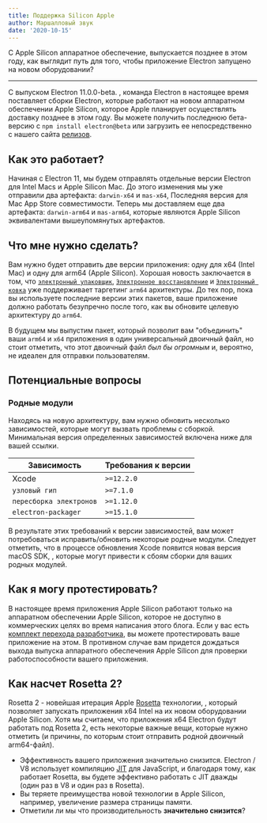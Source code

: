 ```yaml
---
title: Поддержка Silicon Apple
author: Маршалловый звук
date: '2020-10-15'
---
```


С Apple Silicon аппаратное обеспечение, выпускается позднее в этом году, как выглядит путь для того, чтобы приложение Electron запущено на новом оборудовании?

---

С выпуском Electron 11.0.0-beta. , команда Electron в настоящее время поставляет сборки Electron, которые работают на новом аппаратном обеспечении Apple Silicon, которое Apple планирует осуществлять доставку позднее в этом году. Вы можете получить последнюю бета-версию с `npm install electron@beta` или загрузить ее непосредственно с нашего сайта [релизов](https://electronjs.org/releases/stable).

## Как это работает?

Начиная с Electron 11, мы будем отправлять отдельные версии Electron для Intel Macs и Apple Silicon Mac. До этого изменения мы уже отправили два артефакта: `darwin-x64` и `mas-x64`, Последняя версия для Mac App Store совместимости. Теперь мы доставляем еще два артефакта: `darwin-arm64` и `mas-arm64`, которые являются Apple Silicon эквивалентами вышеупомянутых артефактов.

## Что мне нужно сделать?

Вам нужно будет отправить две версии приложения: одну для x64 (Intel Mac) и одну для arm64 (Apple Silicon). Хорошая новость заключается в том, что [`электронный упаковщик`](https://github.com/electron/electron-packager/), [`Электронное восстановление`](https://github.com/electron/electron-rebuild/) и [`Электронный ковка`](https://github.com/electron-userland/electron-forge/) уже поддерживает таргетинг `arm64` архитектуры. До тех пор, пока вы используете последние версии этих пакетов, ваше приложение должно работать безупречно после того, как вы обновите целевую архитектуру до `arm64`.

В будущем мы выпустим пакет, который позволит вам "объединить" ваши `arm64` и `x64` приложения в один универсальный двоичный файл, но стоит отметить, что этот двоичный файл _был бы огромным_ и, вероятно, не идеален для отправки пользователям.

## Потенциальные вопросы

### Родные модули

Находясь на новую архитектуру, вам нужно обновить несколько зависимостей, которые могут вызвать проблемы с сборкой. Минимальная версия определенных зависимостей включена ниже для вашей ссылки.

| Зависимость             | Требования к версии |
| ----------------------- | ------------------- |
| Xcode                   | `>=12.2.0`       |
| `узловый гип`           | `>=7.1.0`        |
| `пересборка электронов` | `>=1.12.0`       |
| `electron-packager`     | `>=15.1.0`       |

В результате этих требований к версии зависимостей, вам может потребоваться исправить/обновить некоторые родные модули.  Следует отметить, что в процессе обновления Xcode появится новая версия macOS SDK, , которые могут привести к сбоям сборки для ваших родных модулей.


## Как я могу протестировать?

В настоящее время приложения Apple Silicon работают только на аппаратном обеспечении Apple Silicon, которое не доступно в коммерческих целях во время написания этого блога. Если у вас есть [комплект перехода разработчика](https://developer.apple.com/programs/universal/), вы можете протестировать ваше приложение на этом. В противном случае вам придется дождаться выхода выпуска аппаратного обеспечения Apple Silicon для проверки работоспособности вашего приложения.

## Как насчет Rosetta 2?

Rosetta 2 - новейшая итерация Apple [Rosetta](https://en.wikipedia.org/wiki/Rosetta_(software)) технологии, , который позволяет запускать приложения x64 Intel на их новом оборудовании Apple Silicon. Хотя мы считаем, что приложения x64 Electron будут работать под Rosetta 2, есть некоторые важные вещи, которые нужно отметить (и причины, по которым стоит отправить родной двоичный arm64-файл).

* Эффективность вашего приложения значительно снизится. Electron / V8 использует компиляцию [JIT](https://en.wikipedia.org/wiki/Just-in-time_compilation) для JavaScript, и благодаря тому, как работает Rosetta, вы будете эффективно работать с JIT дважды (один раз в V8 и один раз в Rosetta).
* Вы теряете преимущества новой технологии в Apple Silicon, например, увеличение размера страницы памяти.
* Отметили ли мы что производительность **значительно снизится**?
